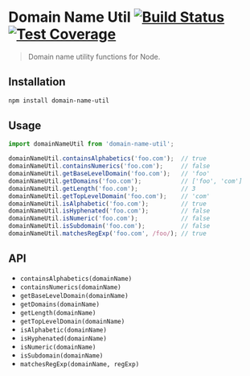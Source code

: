 # Domain Name Util [![Build Status](https://travis-ci.org/vikpe/domain-name-util.svg?branch=master)](https://travis-ci.org/vikpe/domain-name-util) [![Test Coverage](https://codeclimate.com/github/vikpe/domain-name-util/badges/coverage.svg)](https://codeclimate.com/github/vikpe/iis-bardate-domains-parser/coverage)
> Domain name utility functions for Node.

## Installation
```bash
npm install domain-name-util
```

## Usage
```javascript
import domainNameUtil from 'domain-name-util';

domainNameUtil.containsAlphabetics('foo.com');  // true
domainNameUtil.containsNumerics('foo.com');     // false
domainNameUtil.getBaseLevelDomain('foo.com');   // 'foo'
domainNameUtil.getDomains('foo.com');           // ['foo', 'com']
domainNameUtil.getLength('foo.com');            // 3
domainNameUtil.getTopLevelDomain('foo.com');    // 'com' 
domainNameUtil.isAlphabetic('foo.com');         // true 
domainNameUtil.isHyphenated('foo.com');         // false 
domainNameUtil.isNumeric('foo.com');            // false 
domainNameUtil.isSubdomain('foo.com');          // false 
domainNameUtil.matchesRegExp('foo.com', /foo/); // true 
```

## API

* `containsAlphabetics(domainName)`
* `containsNumerics(domainName)`
* `getBaseLevelDomain(domainName)`
* `getDomains(domainName)`
* `getLength(domainName)`
* `getTopLevelDomain(domainName)`
* `isAlphabetic(domainName)`
* `isHyphenated(domainName)`
* `isNumeric(domainName)`
* `isSubdomain(domainName)`
* `matchesRegExp(domainName, regExp)`
